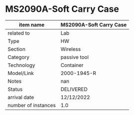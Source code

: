 
# MS2090A-Soft Carry Case

| item name | MS2090A-Soft Carry Case |
| -------- | -------- | 
| related to | Lab | 
| Type | HW | 
| Section | Wireless | 
| Category | passive tool |
| Technology | Container |
| Model/Link | 2000-1945-R |
| Notes | nan |
| Status | DELIVERED |
| arrival date | 12/12/2022 |
| number of instances | 1.0 | 
        
